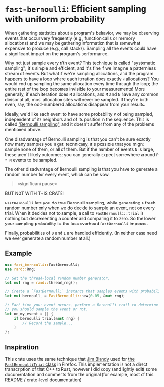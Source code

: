 # `fast-bernoulli`: Efficient sampling with uniform probability

When gathering statistics about a program's behavior, we may be observing events
that occur very frequently (e.g., function calls or memory allocations) and we
may be gathering information that is somewhat expensive to produce (e.g., call
stacks). Sampling all the events could have a significant impact on the
program's performance.

Why not just sample every `N`'th event? This technique is called "systematic
sampling"; it's simple and efficient, and it's fine if we imagine a patternless
stream of events. But what if we're sampling allocations, and the program
happens to have a loop where each iteration does exactly `N` allocations? You
would end up sampling the same allocation every time through the loop; the
entire rest of the loop becomes invisible to your measurements! More generally,
if each iteration does `M` allocations, and `M` and `N` have any common divisor
at all, most allocation sites will never be sampled. If they're both even, say,
the odd-numbered allocations disappear from your results.

Ideally, we'd like each event to have some probability `P` of being sampled,
independent of its neighbors and of its position in the sequence. This is called
["Bernoulli sampling"][bernoulli-sampling], and it doesn't suffer from any of
the problems mentioned above.

[bernoulli-sampling]: https://en.wikipedia.org/wiki/Bernoulli_sampling

One disadvantage of Bernoulli sampling is that you can't be sure exactly how
many samples you'll get: technically, it's possible that you might sample none
of them, or all of them. But if the number of events `N` is large, these aren't
likely outcomes; you can generally expect somewhere around `P * N` events to be
sampled.

The other disadvantage of Bernoulli sampling is that you have to generate a
random number for every event, which can be slow.

> &lt;significant pause&gt;

BUT NOT WITH THIS CRATE!

`FastBernoulli` lets you do true Bernoulli sampling, while generating a fresh
random number only when we do decide to sample an event, not on every
trial. When it decides not to sample, a call to `FastBernoulli::trial` is
nothing but decrementing a counter and comparing it to zero. So the lower your
sampling probability is, the less overhead `FastBernoulli` imposes.

Finally, probabilities of `0` and `1` are handled efficiently. (In neither case
need we ever generate a random number at all.)

## Example

```rust
use fast_bernoulli::FastBernoulli;
use rand::Rng;

// Get the thread-local random number generator.
let mut rng = rand::thread_rng();

// Create a `FastBernoulli` instance that samples events with probability 1/20.
let mut bernoulli = FastBernoulli::new(0.05, &mut rng);

// Each time your event occurs, perform a Bernoulli trail to determine whether
// you should sample the event or not.
let on_my_event = || {
    if bernoulli.trial(&mut rng) {
        // Record the sample...
    }
};
```

## Inspiration

This crate uses the same technique that [Jim Blandy] used for [the
`FastBernoulliTrial` class][firefox-class] in Firefox. This implementation is
not a direct transcription of that C++ to Rust, however I did copy (and lightly
edit) some documentation and comments from the original (for example, most of
this README / crate-level documentation).

[Jim Blandy]: https://www.red-bean.com/~jimb/
[firefox-class]: https://searchfox.org/mozilla-central/rev/a6d25de0c706dbc072407ed5d339aaed1cab43b7/mfbt/FastBernoulliTrial.h
